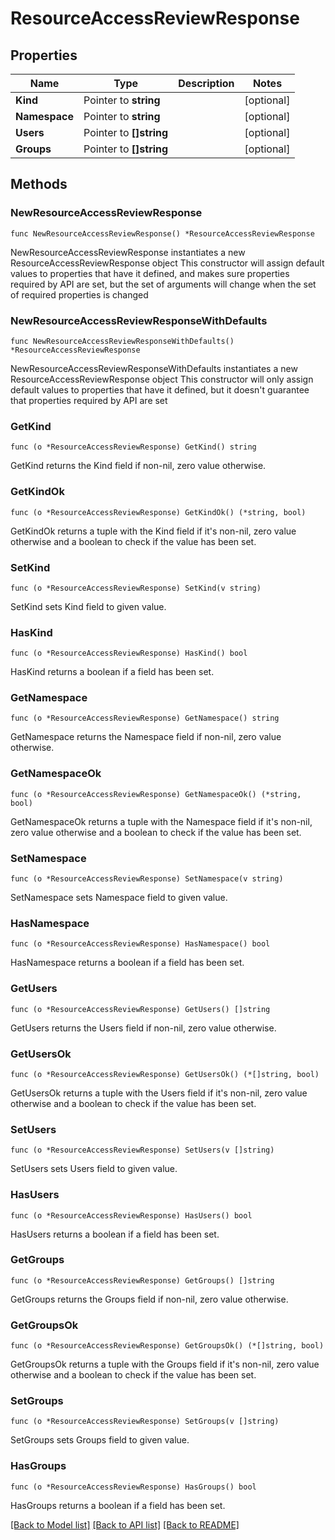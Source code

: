 # ResourceAccessReviewResponse

## Properties

Name | Type | Description | Notes
------------ | ------------- | ------------- | -------------
**Kind** | Pointer to **string** |  | [optional] 
**Namespace** | Pointer to **string** |  | [optional] 
**Users** | Pointer to **[]string** |  | [optional] 
**Groups** | Pointer to **[]string** |  | [optional] 

## Methods

### NewResourceAccessReviewResponse

`func NewResourceAccessReviewResponse() *ResourceAccessReviewResponse`

NewResourceAccessReviewResponse instantiates a new ResourceAccessReviewResponse object
This constructor will assign default values to properties that have it defined,
and makes sure properties required by API are set, but the set of arguments
will change when the set of required properties is changed

### NewResourceAccessReviewResponseWithDefaults

`func NewResourceAccessReviewResponseWithDefaults() *ResourceAccessReviewResponse`

NewResourceAccessReviewResponseWithDefaults instantiates a new ResourceAccessReviewResponse object
This constructor will only assign default values to properties that have it defined,
but it doesn't guarantee that properties required by API are set

### GetKind

`func (o *ResourceAccessReviewResponse) GetKind() string`

GetKind returns the Kind field if non-nil, zero value otherwise.

### GetKindOk

`func (o *ResourceAccessReviewResponse) GetKindOk() (*string, bool)`

GetKindOk returns a tuple with the Kind field if it's non-nil, zero value otherwise
and a boolean to check if the value has been set.

### SetKind

`func (o *ResourceAccessReviewResponse) SetKind(v string)`

SetKind sets Kind field to given value.

### HasKind

`func (o *ResourceAccessReviewResponse) HasKind() bool`

HasKind returns a boolean if a field has been set.

### GetNamespace

`func (o *ResourceAccessReviewResponse) GetNamespace() string`

GetNamespace returns the Namespace field if non-nil, zero value otherwise.

### GetNamespaceOk

`func (o *ResourceAccessReviewResponse) GetNamespaceOk() (*string, bool)`

GetNamespaceOk returns a tuple with the Namespace field if it's non-nil, zero value otherwise
and a boolean to check if the value has been set.

### SetNamespace

`func (o *ResourceAccessReviewResponse) SetNamespace(v string)`

SetNamespace sets Namespace field to given value.

### HasNamespace

`func (o *ResourceAccessReviewResponse) HasNamespace() bool`

HasNamespace returns a boolean if a field has been set.

### GetUsers

`func (o *ResourceAccessReviewResponse) GetUsers() []string`

GetUsers returns the Users field if non-nil, zero value otherwise.

### GetUsersOk

`func (o *ResourceAccessReviewResponse) GetUsersOk() (*[]string, bool)`

GetUsersOk returns a tuple with the Users field if it's non-nil, zero value otherwise
and a boolean to check if the value has been set.

### SetUsers

`func (o *ResourceAccessReviewResponse) SetUsers(v []string)`

SetUsers sets Users field to given value.

### HasUsers

`func (o *ResourceAccessReviewResponse) HasUsers() bool`

HasUsers returns a boolean if a field has been set.

### GetGroups

`func (o *ResourceAccessReviewResponse) GetGroups() []string`

GetGroups returns the Groups field if non-nil, zero value otherwise.

### GetGroupsOk

`func (o *ResourceAccessReviewResponse) GetGroupsOk() (*[]string, bool)`

GetGroupsOk returns a tuple with the Groups field if it's non-nil, zero value otherwise
and a boolean to check if the value has been set.

### SetGroups

`func (o *ResourceAccessReviewResponse) SetGroups(v []string)`

SetGroups sets Groups field to given value.

### HasGroups

`func (o *ResourceAccessReviewResponse) HasGroups() bool`

HasGroups returns a boolean if a field has been set.


[[Back to Model list]](../README.md#documentation-for-models) [[Back to API list]](../README.md#documentation-for-api-endpoints) [[Back to README]](../README.md)


